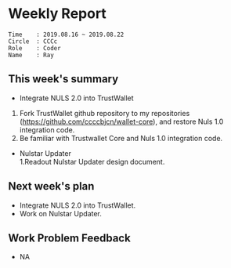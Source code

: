 # Weekly Report 
```
Time    : 2019.08.16 ~ 2019.08.22
Circle	: CCCc
Role    : Coder
Name    : Ray
```
## This week's summary

- Integrate NULS 2.0 into TrustWallet
1. Fork TrustWallet github repository to my repositories
(https://github.com/ccccbjcn/wallet-core), and restore Nuls 1.0 integration code.   
2. Be familiar with Trustwallet Core and Nuls 1.0 integration code.
   
- Nulstar Updater  
  1.Readout Nulstar Updater design document.

## Next week's plan

  - Integrate NULS 2.0 into TrustWallet.
  - Work on Nulstar Updater.

## Work Problem Feedback

- NA

